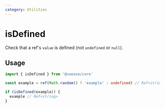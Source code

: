 ```yaml
---
category: Utilities
---
```


# isDefined

Check that a ref's `value` is defined (not `undefined` or `null`).

## Usage

```ts
import { isDefined } from '@vueuse/core'

const example = ref(Math.random() ? 'example' : undefined) // Ref<string | undefined>

if (isDefined(example)) {
  example // Ref<string>
}
```
